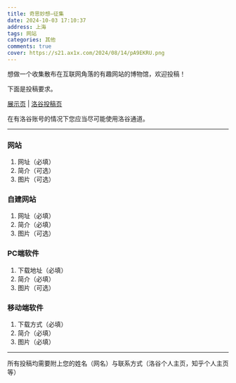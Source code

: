 ```yaml
---
title: 奇思妙想—征集
date: 2024-10-03 17:10:37
address: 上海
tags: 网站
categories: 其他
comments: true
cover: https://s21.ax1x.com/2024/08/14/pA9EKRU.png
---
```


想做一个收集散布在互联网角落的有趣网站的博物馆，欢迎投稿！

下面是投稿要求。

[展示页](https://chocolateater.github.io/Webstack/) | [洛谷投稿页](https://www.luogu.com/article/wuj5hnzw)

在有洛谷账号的情况下您应当尽可能使用洛谷通道。

-------

### 网站

1. 网址（必填）
2. 简介（可选）
3. 图片（可选）

### 自建网站

1. 网址（必填）
2. 简介（必填）
3. 图片（可选）

### PC端软件

1. 下载地址（必填）
2. 简介（必填）
3. 图片（可选）

### 移动端软件

1. 下载方式（必填）
2. 简介（必填）
3. 图片（必填）

-----

所有投稿均需要附上您的姓名（网名）与联系方式（洛谷个人主页，知乎个人主页等）
